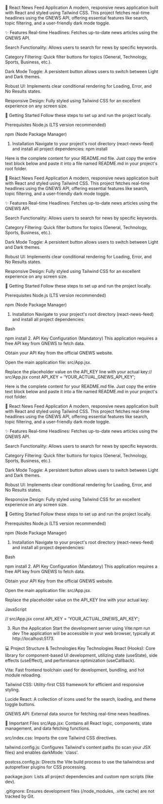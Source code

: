 📰 React News Feed Application
A modern, responsive news application built with React and styled using Tailwind CSS. This project fetches real-time headlines using the GNEWS API, offering essential features like search, topic filtering, and a user-friendly dark mode toggle.


✨ Features
Real-time Headlines: Fetches up-to-date news articles using the GNEWS API.

Search Functionality: Allows users to search for news by specific keywords.

Category Filtering: Quick filter buttons for topics (General, Technology, Sports, Business, etc.).

Dark Mode Toggle: A persistent button allows users to switch between Light and Dark themes.

Robust UI: Implements clear conditional rendering for Loading, Error, and No Results states.

Responsive Design: Fully styled using Tailwind CSS for an excellent experience on any screen size.


🚀 Getting Started
Follow these steps to set up and run the project locally.

Prerequisites
Node.js (LTS version recommended)

npm (Node Package Manager)

1. Installation
Navigate to your project's root directory (react-news-feed) and install all project dependencies:   npm install


Here is the complete content for your README.md file. Just copy the entire text block below and paste it into a file named README.md in your project's root folder.

📰 React News Feed Application
A modern, responsive news application built with React and styled using Tailwind CSS. This project fetches real-time headlines using the GNEWS API, offering essential features like search, topic filtering, and a user-friendly dark mode toggle.

✨ Features
Real-time Headlines: Fetches up-to-date news articles using the GNEWS API.

Search Functionality: Allows users to search for news by specific keywords.

Category Filtering: Quick filter buttons for topics (General, Technology, Sports, Business, etc.).

Dark Mode Toggle: A persistent button allows users to switch between Light and Dark themes.

Robust UI: Implements clear conditional rendering for Loading, Error, and No Results states.

Responsive Design: Fully styled using Tailwind CSS for an excellent experience on any screen size.

🚀 Getting Started
Follow these steps to set up and run the project locally.

Prerequisites
Node.js (LTS version recommended)

npm (Node Package Manager)

1. Installation
Navigate to your project's root directory (react-news-feed) and install all project dependencies:

Bash

npm install 
2. API Key Configuration (Mandatory)
This application requires a free API key from GNEWS to fetch data.

Obtain your API Key from the official GNEWS website.

Open the main application file: src/App.jsx.

Replace the placeholder value on the API_KEY line with your actual key:// src/App.jsx
const API_KEY = 'YOUR_ACTUAL_GNEWS_API_KEY';


Here is the complete content for your README.md file. Just copy the entire text block below and paste it into a file named README.md in your project's root folder.

📰 React News Feed Application
A modern, responsive news application built with React and styled using Tailwind CSS. This project fetches real-time headlines using the GNEWS API, offering essential features like search, topic filtering, and a user-friendly dark mode toggle.

✨ Features
Real-time Headlines: Fetches up-to-date news articles using the GNEWS API.

Search Functionality: Allows users to search for news by specific keywords.

Category Filtering: Quick filter buttons for topics (General, Technology, Sports, Business, etc.).

Dark Mode Toggle: A persistent button allows users to switch between Light and Dark themes.

Robust UI: Implements clear conditional rendering for Loading, Error, and No Results states.

Responsive Design: Fully styled using Tailwind CSS for an excellent experience on any screen size.

🚀 Getting Started
Follow these steps to set up and run the project locally.

Prerequisites
Node.js (LTS version recommended)

npm (Node Package Manager)

1. Installation
Navigate to your project's root directory (react-news-feed) and install all project dependencies:

Bash

npm install 
2. API Key Configuration (Mandatory)
This application requires a free API key from GNEWS to fetch data.

Obtain your API Key from the official GNEWS website.

Open the main application file: src/App.jsx.

Replace the placeholder value on the API_KEY line with your actual key:

JavaScript

// src/App.jsx
const API_KEY = 'YOUR_ACTUAL_GNEWS_API_KEY'; 



3. Run the Application
Start the development server using Vite:npm run dev
The application will be accessible in your web browser, typically at http://localhost:5173.


💻 Project Structure & Technologies
Key Technologies
React (Hooks): Core library for component-based UI development, utilizing state (useState), side effects (useEffect), and performance optimization (useCallback).

Vite: Fast frontend toolchain used for development, bundling, and hot module reloading.

Tailwind CSS: Utility-first CSS framework for efficient and responsive styling.

Lucide React: A collection of icons used for the search, loading, and theme toggle buttons.

GNEWS API: External data source for fetching real-time news headlines.


📂 Important Files
src/App.jsx: Contains all React logic, components, state management, and data fetching functions.

src/index.css: Imports the core Tailwind CSS directives.

tailwind.config.js: Configures Tailwind's content paths (to scan your JSX files) and enables darkMode: 'class'.

postcss.config.js: Directs the Vite build process to use the tailwindcss and autoprefixer plugins for CSS processing.

package.json: Lists all project dependencies and custom npm scripts (like dev).

.gitignore: Ensures development files (/node_modules, .vite cache) are not tracked by Git.